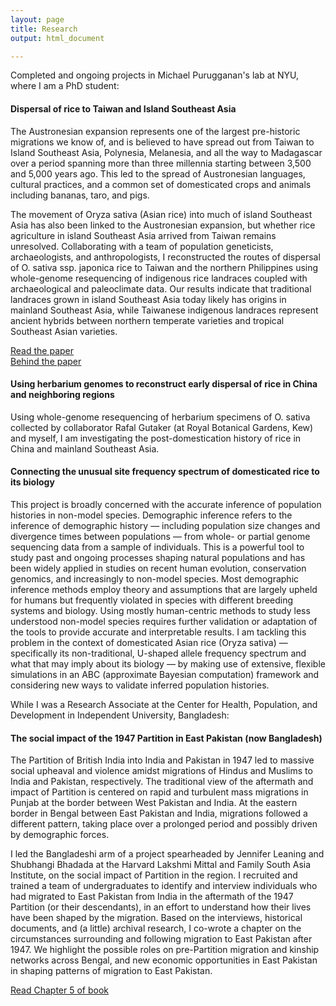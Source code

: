 ```yaml
---
layout: page
title: Research
output: html_document

---
```


Completed and ongoing projects in Michael Purugganan's lab at NYU, where I am a PhD student:

#### Dispersal of rice to Taiwan and Island Southeast Asia

The Austronesian expansion represents one of the largest pre-historic migrations we know of, and is believed to have spread out from Taiwan to Island Southeast Asia, Polynesia, Melanesia, and all the way to Madagascar over a period spanning more than three millennia starting between 3,500 and 5,000 years ago. This led to the spread of Austronesian languages, cultural practices, and a common set of domesticated crops and animals including bananas, taro, and pigs.  

The movement of Oryza sativa (Asian rice) into much of island Southeast Asia has also been linked to the Austronesian expansion, but whether rice agriculture in island Southeast Asia arrived from Taiwan remains unresolved. Collaborating with a team of population geneticists, archaeologists, and anthropologists, I reconstructed the routes of dispersal of O. sativa ssp. japonica rice to Taiwan and the northern Philippines using whole-genome resequencing of indigenous rice landraces coupled with archaeological and paleoclimate data. Our results indicate that traditional landraces grown in island Southeast Asia today likely has origins in mainland Southeast Asia, while Taiwanese indigenous landraces represent ancient hybrids between northern temperate varieties and tropical Southeast Asian varieties.

[Read the paper](https://academic.oup.com/mbe/article/38/11/4832/6317837)  
[Behind the paper](https://ecoevocommunity.nature.com/posts/the-dispersal-of-rice-and-rethinking-the-austronesian-expansion)

#### Using herbarium genomes to reconstruct early dispersal of rice in China and neighboring regions

Using whole-genome resequencing of herbarium specimens of O. sativa collected by collaborator Rafal Gutaker (at Royal Botanical Gardens, Kew) and myself, I am investigating the post-domestication history of rice in China and mainland Southeast Asia. 


#### Connecting the unusual site frequency spectrum of domesticated rice to its biology

This project is broadly concerned with the accurate inference of population histories in non-model species. Demographic inference refers to the inference of demographic history — including population size changes and divergence times between populations — from whole- or partial genome sequencing data from a sample of individuals. This is a powerful tool to study past and ongoing processes shaping natural populations and has been widely applied in studies on recent human evolution, conservation genomics, and increasingly to non-model species. Most demographic inference methods employ theory and assumptions that are largely upheld for humans but frequently violated in species with different breeding systems and biology. Using mostly human-centric methods to study less understood non-model species requires further validation or adaptation of the tools to provide accurate and interpretable results. I am tackling this problem in the context of domesticated Asian rice (Oryza sativa) — specifically its non-traditional, U-shaped allele frequency spectrum and what that may imply about its biology — by making use of extensive, flexible simulations in an ABC (approximate Bayesian computation) framework and considering new ways to validate inferred population histories.
  
    
      
      
While I was a Research Associate at the Center for Health, Population, and Development in Independent University, Bangladesh:

#### The social impact of the 1947 Partition in East Pakistan (now Bangladesh)

The Partition of British India into India and Pakistan in 1947 led to massive social upheaval and violence amidst migrations of Hindus and Muslims to India and Pakistan, respectively. The traditional view of the aftermath and impact of Partition is centered on rapid and turbulent mass migrations in Punjab at the border between West Pakistan and India. At the eastern border in Bengal between East Pakistan and India, migrations followed a different pattern, taking place over a prolonged period and possibly driven by demographic forces.  

I led the Bangladeshi arm of a project spearheaded by Jennifer Leaning and Shubhangi Bhadada at the Harvard Lakshmi Mittal and Family South Asia Institute, on the social impact of Partition in the region. I recruited and trained a team of undergraduates to identify and interview individuals who had migrated to East Pakistan from India in the aftermath of the 1947 Partition (or their descendants), in an effort to understand how their lives have been shaped by the migration. Based on the interviews, historical documents, and (a little) archival research, I co-wrote a chapter on the circumstances surrounding and following migration to East Pakistan after 1947. We highlight the possible roles on pre-Partition migration and kinship networks across Bengal, and new economic opportunities in East Pakistan in shaping patterns of migration to East Pakistan.

[Read Chapter 5 of book](https://spectrum.sagepub.in/book/the-1947-partition-of-British-India-Jennifer-Leaning-9789354792908/20)


